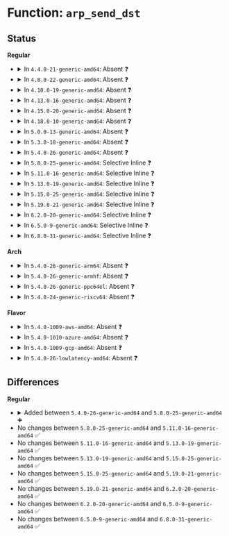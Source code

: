 # Function: <code>arp_send_dst</code>

## Status
<b>Regular</b>
<ul>
<li>
<details>
<summary>In <code>4.4.0-21-generic-amd64</code>: Absent ❓</summary>

```json
{
  "name": "arp_send_dst",
  "collision_type": "Unique Static",
  "inline_type": "Selective",
  "funcs": [
    {
      "addr": 18446744071586759392,
      "name": "arp_send_dst",
      "external": false,
      "loc": "net/ipv4/arp.c:297",
      "file": "net/ipv4/arp.c",
      "inline": "not declared, inlined",
      "caller_inline": [
        "net/ipv4/arp.c:arp_solicit",
        "net/ipv4/arp.c:arp_send",
        "net/ipv4/arp.c:arp_process",
        "net/ipv4/arp.c:arp_process",
        "net/ipv4/arp.c:arp_process"
      ],
      "caller_func": [
        "net/ipv4/arp.c:arp_solicit",
        "net/ipv4/arp.c:arp_send",
        "net/ipv4/arp.c:arp_process",
        "net/ipv4/arp.c:arp_process"
      ]
    }
  ],
  "symbols": [
    {
      "addr": 18446744071586759392,
      "name": "arp_send_dst.part.15",
      "section": ".text",
      "bind": "STB_LOCAL",
      "size": 76
    }
  ]
}
```
</details>
</li>
<li>
<details>
<summary>In <code>4.8.0-22-generic-amd64</code>: Absent ❓</summary>

```json
{
  "name": "arp_send_dst",
  "collision_type": "Unique Static",
  "inline_type": "Selective",
  "funcs": [
    {
      "addr": 18446744071587210982,
      "name": "arp_send_dst",
      "external": false,
      "loc": "net/ipv4/arp.c:297",
      "file": "net/ipv4/arp.c",
      "inline": "not declared, inlined",
      "caller_inline": [
        "net/ipv4/arp.c:arp_process",
        "net/ipv4/arp.c:arp_process",
        "net/ipv4/arp.c:arp_solicit",
        "net/ipv4/arp.c:arp_send"
      ],
      "caller_func": [
        "net/ipv4/arp.c:arp_process",
        "net/ipv4/arp.c:arp_process",
        "net/ipv4/arp.c:arp_solicit",
        "net/ipv4/arp.c:arp_send"
      ]
    }
  ],
  "symbols": [
    {
      "addr": 18446744071587207440,
      "name": "arp_send_dst.part.17",
      "section": ".text",
      "bind": "STB_LOCAL",
      "size": 76
    }
  ]
}
```
</details>
</li>
<li>
<details>
<summary>In <code>4.10.0-19-generic-amd64</code>: Absent ❓</summary>

```json
{
  "name": "arp_send_dst",
  "collision_type": "Unique Static",
  "inline_type": "Selective",
  "funcs": [
    {
      "addr": 18446744071587411382,
      "name": "arp_send_dst",
      "external": false,
      "loc": "net/ipv4/arp.c:297",
      "file": "net/ipv4/arp.c",
      "inline": "not declared, inlined",
      "caller_inline": [
        "net/ipv4/arp.c:arp_process",
        "net/ipv4/arp.c:arp_process",
        "net/ipv4/arp.c:arp_solicit",
        "net/ipv4/arp.c:arp_send"
      ],
      "caller_func": [
        "net/ipv4/arp.c:arp_process",
        "net/ipv4/arp.c:arp_process",
        "net/ipv4/arp.c:arp_solicit",
        "net/ipv4/arp.c:arp_send"
      ]
    }
  ],
  "symbols": [
    {
      "addr": 18446744071587407840,
      "name": "arp_send_dst.part.18",
      "section": ".text",
      "bind": "STB_LOCAL",
      "size": 76
    }
  ]
}
```
</details>
</li>
<li>
<details>
<summary>In <code>4.13.0-16-generic-amd64</code>: Absent ❓</summary>

```json
{
  "name": "arp_send_dst",
  "collision_type": "Unique Static",
  "inline_type": "Selective",
  "funcs": [
    {
      "addr": 18446744071587547488,
      "name": "arp_send_dst",
      "external": false,
      "loc": "net/ipv4/arp.c:297",
      "file": "net/ipv4/arp.c",
      "inline": "not declared, inlined",
      "caller_inline": [
        "net/ipv4/arp.c:arp_process",
        "net/ipv4/arp.c:arp_process",
        "net/ipv4/arp.c:arp_process",
        "net/ipv4/arp.c:arp_solicit",
        "net/ipv4/arp.c:arp_send"
      ],
      "caller_func": [
        "net/ipv4/arp.c:arp_process",
        "net/ipv4/arp.c:arp_process",
        "net/ipv4/arp.c:arp_solicit",
        "net/ipv4/arp.c:arp_send"
      ]
    }
  ],
  "symbols": [
    {
      "addr": 18446744071587543552,
      "name": "arp_send_dst.part.15",
      "section": ".text",
      "bind": "STB_LOCAL",
      "size": 62
    }
  ]
}
```
</details>
</li>
<li>
<details>
<summary>In <code>4.15.0-20-generic-amd64</code>: Absent ❓</summary>

```json
{
  "name": "arp_send_dst",
  "collision_type": "Unique Static",
  "inline_type": "Selective",
  "funcs": [
    {
      "addr": 18446744071588070948,
      "name": "arp_send_dst",
      "external": false,
      "loc": "net/ipv4/arp.c:302",
      "file": "net/ipv4/arp.c",
      "inline": "not declared, inlined",
      "caller_inline": [
        "net/ipv4/arp.c:arp_process",
        "net/ipv4/arp.c:arp_process",
        "net/ipv4/arp.c:arp_process",
        "net/ipv4/arp.c:arp_solicit",
        "net/ipv4/arp.c:arp_send"
      ],
      "caller_func": [
        "net/ipv4/arp.c:arp_process",
        "net/ipv4/arp.c:arp_process",
        "net/ipv4/arp.c:arp_solicit",
        "net/ipv4/arp.c:arp_send"
      ]
    }
  ],
  "symbols": [
    {
      "addr": 18446744071588066928,
      "name": "arp_send_dst.part.16",
      "section": ".text",
      "bind": "STB_LOCAL",
      "size": 104
    }
  ]
}
```
</details>
</li>
<li>
<details>
<summary>In <code>4.18.0-10-generic-amd64</code>: Absent ❓</summary>

```json
{
  "name": "arp_send_dst",
  "collision_type": "Unique Static",
  "inline_type": "Selective",
  "funcs": [
    {
      "addr": 18446744071588424481,
      "name": "arp_send_dst",
      "external": false,
      "loc": "net/ipv4/arp.c:302",
      "file": "net/ipv4/arp.c",
      "inline": "not declared, inlined",
      "caller_inline": [
        "net/ipv4/arp.c:arp_process",
        "net/ipv4/arp.c:arp_process",
        "net/ipv4/arp.c:arp_process",
        "net/ipv4/arp.c:arp_solicit",
        "net/ipv4/arp.c:arp_send"
      ],
      "caller_func": [
        "net/ipv4/arp.c:arp_process",
        "net/ipv4/arp.c:arp_process",
        "net/ipv4/arp.c:arp_solicit",
        "net/ipv4/arp.c:arp_send"
      ]
    }
  ],
  "symbols": [
    {
      "addr": 18446744071588420432,
      "name": "arp_send_dst.part.21",
      "section": ".text",
      "bind": "STB_LOCAL",
      "size": 97
    }
  ]
}
```
</details>
</li>
<li>
<details>
<summary>In <code>5.0.0-13-generic-amd64</code>: Absent ❓</summary>

```json
{
  "name": "arp_send_dst",
  "collision_type": "Unique Static",
  "inline_type": "Selective",
  "funcs": [
    {
      "addr": 18446744071588616475,
      "name": "arp_send_dst",
      "external": false,
      "loc": "net/ipv4/arp.c:302",
      "file": "net/ipv4/arp.c",
      "inline": "not declared, inlined",
      "caller_inline": [
        "net/ipv4/arp.c:arp_process",
        "net/ipv4/arp.c:arp_process",
        "net/ipv4/arp.c:arp_process",
        "net/ipv4/arp.c:arp_solicit",
        "net/ipv4/arp.c:arp_send"
      ],
      "caller_func": [
        "net/ipv4/arp.c:arp_process",
        "net/ipv4/arp.c:arp_process",
        "net/ipv4/arp.c:arp_solicit",
        "net/ipv4/arp.c:arp_send"
      ]
    }
  ],
  "symbols": [
    {
      "addr": 18446744071588612464,
      "name": "arp_send_dst.part.21",
      "section": ".text",
      "bind": "STB_LOCAL",
      "size": 97
    }
  ]
}
```
</details>
</li>
<li>
<details>
<summary>In <code>5.3.0-18-generic-amd64</code>: Absent ❓</summary>

```json
{
  "name": "arp_send_dst",
  "collision_type": "Unique Static",
  "inline_type": "Selective",
  "funcs": [
    {
      "addr": 18446744071589028336,
      "name": "arp_send_dst",
      "external": false,
      "loc": "net/ipv4/arp.c:298",
      "file": "net/ipv4/arp.c",
      "inline": "not declared, inlined",
      "caller_inline": [
        "net/ipv4/arp.c:arp_process",
        "net/ipv4/arp.c:arp_process",
        "net/ipv4/arp.c:arp_process",
        "net/ipv4/arp.c:arp_solicit",
        "net/ipv4/arp.c:arp_send"
      ],
      "caller_func": [
        "net/ipv4/arp.c:arp_process",
        "net/ipv4/arp.c:arp_process",
        "net/ipv4/arp.c:arp_solicit",
        "net/ipv4/arp.c:arp_send"
      ]
    }
  ],
  "symbols": [
    {
      "addr": 18446744071589024336,
      "name": "arp_send_dst.part.0",
      "section": ".text",
      "bind": "STB_LOCAL",
      "size": 85
    },
    {
      "addr": 18446744071589031210,
      "name": "arp_send_dst.part.0.cold",
      "section": ".text",
      "bind": "STB_LOCAL",
      "size": 19
    }
  ]
}
```
</details>
</li>
<li>
<details>
<summary>In <code>5.4.0-26-generic-amd64</code>: Absent ❓</summary>

```json
{
  "name": "arp_send_dst",
  "collision_type": "Unique Static",
  "inline_type": "Selective",
  "funcs": [
    {
      "addr": 18446744071589252880,
      "name": "arp_send_dst",
      "external": false,
      "loc": "net/ipv4/arp.c:298",
      "file": "net/ipv4/arp.c",
      "inline": "not declared, inlined",
      "caller_inline": [
        "net/ipv4/arp.c:arp_process",
        "net/ipv4/arp.c:arp_process",
        "net/ipv4/arp.c:arp_process",
        "net/ipv4/arp.c:arp_solicit",
        "net/ipv4/arp.c:arp_send"
      ],
      "caller_func": [
        "net/ipv4/arp.c:arp_process",
        "net/ipv4/arp.c:arp_process",
        "net/ipv4/arp.c:arp_solicit",
        "net/ipv4/arp.c:arp_send"
      ]
    }
  ],
  "symbols": [
    {
      "addr": 18446744071589248896,
      "name": "arp_send_dst.part.0",
      "section": ".text",
      "bind": "STB_LOCAL",
      "size": 76
    }
  ]
}
```
</details>
</li>
<li>
<details>
<summary>In <code>5.8.0-25-generic-amd64</code>: Selective Inline ❓</summary>

```c
void arp_send_dst(int type, int ptype, __be32 dest_ip, struct net_device * dev, __be32 src_ip, const unsigned char * dest_hw, const unsigned char * src_hw, const unsigned char * target_hw, struct dst_entry * dst)
```

```json
{
  "name": "arp_send_dst",
  "collision_type": "Unique Static",
  "inline_type": "Selective",
  "funcs": [
    {
      "addr": 18446744071590223909,
      "name": "arp_send_dst",
      "external": false,
      "loc": "net/ipv4/arp.c:298",
      "file": "net/ipv4/arp.c",
      "inline": "not declared, inlined",
      "caller_inline": [
        "net/ipv4/arp.c:arp_send",
        "net/ipv4/arp.c:arp_send"
      ],
      "caller_func": [
        "net/ipv4/arp.c:arp_process",
        "net/ipv4/arp.c:arp_process",
        "net/ipv4/arp.c:arp_solicit"
      ]
    }
  ],
  "symbols": [
    {
      "addr": 18446744071590223072,
      "name": "arp_send_dst",
      "section": ".text",
      "bind": "STB_LOCAL",
      "size": 91
    }
  ]
}
```
</details>
</li>
<li>
<details>
<summary>In <code>5.11.0-16-generic-amd64</code>: Selective Inline ❓</summary>

```c
void arp_send_dst(int type, int ptype, __be32 dest_ip, struct net_device * dev, __be32 src_ip, const unsigned char * dest_hw, const unsigned char * src_hw, const unsigned char * target_hw, struct dst_entry * dst)
```

```json
{
  "name": "arp_send_dst",
  "collision_type": "Unique Static",
  "inline_type": "Selective",
  "funcs": [
    {
      "addr": 18446744071590275733,
      "name": "arp_send_dst",
      "external": false,
      "loc": "net/ipv4/arp.c:300",
      "file": "net/ipv4/arp.c",
      "inline": "not declared, inlined",
      "caller_inline": [
        "net/ipv4/arp.c:arp_send",
        "net/ipv4/arp.c:arp_send"
      ],
      "caller_func": [
        "net/ipv4/arp.c:arp_process",
        "net/ipv4/arp.c:arp_process",
        "net/ipv4/arp.c:arp_solicit"
      ]
    }
  ],
  "symbols": [
    {
      "addr": 18446744071590274880,
      "name": "arp_send_dst",
      "section": ".text",
      "bind": "STB_LOCAL",
      "size": 91
    }
  ]
}
```
</details>
</li>
<li>
<details>
<summary>In <code>5.13.0-19-generic-amd64</code>: Selective Inline ❓</summary>

```c
void arp_send_dst(int type, int ptype, __be32 dest_ip, struct net_device * dev, __be32 src_ip, const unsigned char * dest_hw, const unsigned char * src_hw, const unsigned char * target_hw, struct dst_entry * dst)
```

```json
{
  "name": "arp_send_dst",
  "collision_type": "Unique Static",
  "inline_type": "Selective",
  "funcs": [
    {
      "addr": 18446744071590190437,
      "name": "arp_send_dst",
      "external": false,
      "loc": "net/ipv4/arp.c:300",
      "file": "net/ipv4/arp.c",
      "inline": "not declared, inlined",
      "caller_inline": [
        "net/ipv4/arp.c:arp_send",
        "net/ipv4/arp.c:arp_send"
      ],
      "caller_func": [
        "net/ipv4/arp.c:arp_process",
        "net/ipv4/arp.c:arp_process",
        "net/ipv4/arp.c:arp_solicit"
      ]
    }
  ],
  "symbols": [
    {
      "addr": 18446744071590189584,
      "name": "arp_send_dst",
      "section": ".text",
      "bind": "STB_LOCAL",
      "size": 91
    }
  ]
}
```
</details>
</li>
<li>
<details>
<summary>In <code>5.15.0-25-generic-amd64</code>: Selective Inline ❓</summary>

```c
void arp_send_dst(int type, int ptype, __be32 dest_ip, struct net_device * dev, __be32 src_ip, const unsigned char * dest_hw, const unsigned char * src_hw, const unsigned char * target_hw, struct dst_entry * dst)
```

```json
{
  "name": "arp_send_dst",
  "collision_type": "Unique Static",
  "inline_type": "Selective",
  "funcs": [
    {
      "addr": 18446744071590971829,
      "name": "arp_send_dst",
      "external": false,
      "loc": "net/ipv4/arp.c:300",
      "file": "net/ipv4/arp.c",
      "inline": "not declared, inlined",
      "caller_inline": [
        "net/ipv4/arp.c:arp_send",
        "net/ipv4/arp.c:arp_send"
      ],
      "caller_func": [
        "net/ipv4/arp.c:arp_process",
        "net/ipv4/arp.c:arp_process",
        "net/ipv4/arp.c:arp_solicit"
      ]
    }
  ],
  "symbols": [
    {
      "addr": 18446744071590970944,
      "name": "arp_send_dst",
      "section": ".text",
      "bind": "STB_LOCAL",
      "size": 128
    }
  ]
}
```
</details>
</li>
<li>
<details>
<summary>In <code>5.19.0-21-generic-amd64</code>: Selective Inline ❓</summary>

```c
void arp_send_dst(int type, int ptype, __be32 dest_ip, struct net_device * dev, __be32 src_ip, const unsigned char * dest_hw, const unsigned char * src_hw, const unsigned char * target_hw, struct dst_entry * dst)
```

```json
{
  "name": "arp_send_dst",
  "collision_type": "Unique Static",
  "inline_type": "Selective",
  "funcs": [
    {
      "addr": 18446744071592615573,
      "name": "arp_send_dst",
      "external": false,
      "loc": "net/ipv4/arp.c:300",
      "file": "net/ipv4/arp.c",
      "inline": "not declared, inlined",
      "caller_inline": [
        "net/ipv4/arp.c:arp_send",
        "net/ipv4/arp.c:arp_send"
      ],
      "caller_func": [
        "net/ipv4/arp.c:arp_process",
        "net/ipv4/arp.c:arp_process",
        "net/ipv4/arp.c:arp_solicit"
      ]
    }
  ],
  "symbols": [
    {
      "addr": 18446744071592614576,
      "name": "arp_send_dst",
      "section": ".text",
      "bind": "STB_LOCAL",
      "size": 168
    }
  ]
}
```
</details>
</li>
<li>
<details>
<summary>In <code>6.2.0-20-generic-amd64</code>: Selective Inline ❓</summary>

```c
void arp_send_dst(int type, int ptype, __be32 dest_ip, struct net_device * dev, __be32 src_ip, const unsigned char * dest_hw, const unsigned char * src_hw, const unsigned char * target_hw, struct dst_entry * dst)
```

```json
{
  "name": "arp_send_dst",
  "collision_type": "Unique Static",
  "inline_type": "Selective",
  "funcs": [
    {
      "addr": 18446744071594480373,
      "name": "arp_send_dst",
      "external": false,
      "loc": "net/ipv4/arp.c:301",
      "file": "net/ipv4/arp.c",
      "inline": "not declared, inlined",
      "caller_inline": [
        "net/ipv4/arp.c:arp_send",
        "net/ipv4/arp.c:arp_send"
      ],
      "caller_func": [
        "net/ipv4/arp.c:arp_process",
        "net/ipv4/arp.c:arp_process",
        "net/ipv4/arp.c:arp_solicit"
      ]
    }
  ],
  "symbols": [
    {
      "addr": 18446744071594479344,
      "name": "arp_send_dst",
      "section": ".text",
      "bind": "STB_LOCAL",
      "size": 168
    }
  ]
}
```
</details>
</li>
<li>
<details>
<summary>In <code>6.5.0-9-generic-amd64</code>: Selective Inline ❓</summary>

```c
void arp_send_dst(int type, int ptype, __be32 dest_ip, struct net_device * dev, __be32 src_ip, const unsigned char * dest_hw, const unsigned char * src_hw, const unsigned char * target_hw, struct dst_entry * dst)
```

```json
{
  "name": "arp_send_dst",
  "collision_type": "Unique Static",
  "inline_type": "Selective",
  "funcs": [
    {
      "addr": 18446744071594871845,
      "name": "arp_send_dst",
      "external": false,
      "loc": "net/ipv4/arp.c:301",
      "file": "net/ipv4/arp.c",
      "inline": "not declared, inlined",
      "caller_inline": [
        "net/ipv4/arp.c:arp_send",
        "net/ipv4/arp.c:arp_send"
      ],
      "caller_func": [
        "net/ipv4/arp.c:arp_process",
        "net/ipv4/arp.c:arp_process",
        "net/ipv4/arp.c:arp_solicit"
      ]
    }
  ],
  "symbols": [
    {
      "addr": 18446744071594870960,
      "name": "arp_send_dst",
      "section": ".text",
      "bind": "STB_LOCAL",
      "size": 185
    }
  ]
}
```
</details>
</li>
<li>
<details>
<summary>In <code>6.8.0-31-generic-amd64</code>: Selective Inline ❓</summary>

```c
void arp_send_dst(int type, int ptype, __be32 dest_ip, struct net_device * dev, __be32 src_ip, const unsigned char * dest_hw, const unsigned char * src_hw, const unsigned char * target_hw, struct dst_entry * dst)
```

```json
{
  "name": "arp_send_dst",
  "collision_type": "Unique Static",
  "inline_type": "Selective",
  "funcs": [
    {
      "addr": 18446744071595683205,
      "name": "arp_send_dst",
      "external": false,
      "loc": "net/ipv4/arp.c:301",
      "file": "net/ipv4/arp.c",
      "inline": "not declared, inlined",
      "caller_inline": [
        "net/ipv4/arp.c:arp_send",
        "net/ipv4/arp.c:arp_send"
      ],
      "caller_func": [
        "net/ipv4/arp.c:arp_process",
        "net/ipv4/arp.c:arp_process",
        "net/ipv4/arp.c:arp_solicit"
      ]
    }
  ],
  "symbols": [
    {
      "addr": 18446744071595682320,
      "name": "arp_send_dst",
      "section": ".text",
      "bind": "STB_LOCAL",
      "size": 185
    }
  ]
}
```
</details>
</li>
</ul>
<b>Arch</b>
<ul>
<li>
<details>
<summary>In <code>5.4.0-26-generic-arm64</code>: Absent ❓</summary>

```json
{
  "name": "arp_send_dst",
  "collision_type": "Unique Static",
  "inline_type": "Selective",
  "funcs": [
    {
      "addr": 18446603336502880612,
      "name": "arp_send_dst",
      "external": false,
      "loc": "net/ipv4/arp.c:298",
      "file": "net/ipv4/arp.c",
      "inline": "not declared, inlined",
      "caller_inline": [
        "net/ipv4/arp.c:arp_process",
        "net/ipv4/arp.c:arp_process",
        "net/ipv4/arp.c:arp_process",
        "net/ipv4/arp.c:arp_solicit",
        "net/ipv4/arp.c:arp_send"
      ],
      "caller_func": [
        "net/ipv4/arp.c:arp_process",
        "net/ipv4/arp.c:arp_process",
        "net/ipv4/arp.c:arp_process",
        "net/ipv4/arp.c:arp_solicit",
        "net/ipv4/arp.c:arp_send"
      ]
    }
  ],
  "symbols": [
    {
      "addr": 18446603336502876688,
      "name": "arp_send_dst.part.0",
      "section": ".text",
      "bind": "STB_LOCAL",
      "size": 240
    }
  ]
}
```
</details>
</li>
<li>
<details>
<summary>In <code>5.4.0-26-generic-armhf</code>: Absent ❓</summary>

```json
{
  "name": "arp_send_dst",
  "collision_type": "Unique Static",
  "inline_type": "Selective",
  "funcs": [
    {
      "addr": 3235575756,
      "name": "arp_send_dst",
      "external": false,
      "loc": "net/ipv4/arp.c:298",
      "file": "net/ipv4/arp.c",
      "inline": "not declared, inlined",
      "caller_inline": [
        "net/ipv4/arp.c:arp_process",
        "net/ipv4/arp.c:arp_process",
        "net/ipv4/arp.c:arp_process",
        "net/ipv4/arp.c:arp_solicit",
        "net/ipv4/arp.c:arp_send"
      ],
      "caller_func": [
        "net/ipv4/arp.c:arp_process",
        "net/ipv4/arp.c:arp_process",
        "net/ipv4/arp.c:arp_solicit",
        "net/ipv4/arp.c:arp_send"
      ]
    }
  ],
  "symbols": [
    {
      "addr": 3235571840,
      "name": "arp_send_dst.part.0",
      "section": ".text",
      "bind": "STB_LOCAL",
      "size": 180
    }
  ]
}
```
</details>
</li>
<li>
<details>
<summary>In <code>5.4.0-26-generic-ppc64el</code>: Absent ❓</summary>

```json
{
  "name": "arp_send_dst",
  "collision_type": "Unique Static",
  "inline_type": "Selective",
  "funcs": [
    {
      "addr": 13835058055296540852,
      "name": "arp_send_dst",
      "external": false,
      "loc": "net/ipv4/arp.c:298",
      "file": "net/ipv4/arp.c",
      "inline": "not declared, inlined",
      "caller_inline": [
        "net/ipv4/arp.c:arp_process",
        "net/ipv4/arp.c:arp_process",
        "net/ipv4/arp.c:arp_solicit",
        "net/ipv4/arp.c:arp_send"
      ],
      "caller_func": [
        "net/ipv4/arp.c:arp_process",
        "net/ipv4/arp.c:arp_process",
        "net/ipv4/arp.c:arp_solicit",
        "net/ipv4/arp.c:arp_send"
      ]
    }
  ],
  "symbols": [
    {
      "addr": 13835058055296535776,
      "name": "arp_send_dst.part.0",
      "section": ".text",
      "bind": "STB_LOCAL",
      "size": 132
    }
  ]
}
```
</details>
</li>
<li>
<details>
<summary>In <code>5.4.0-24-generic-riscv64</code>: Absent ❓</summary>

```json
{
  "name": "arp_send_dst",
  "collision_type": "Unique Static",
  "inline_type": "Selective",
  "funcs": [
    {
      "addr": 18446743936278980882,
      "name": "arp_send_dst",
      "external": false,
      "loc": "net/ipv4/arp.c:298",
      "file": "net/ipv4/arp.c",
      "inline": "not declared, inlined",
      "caller_inline": [
        "net/ipv4/arp.c:arp_process",
        "net/ipv4/arp.c:arp_process",
        "net/ipv4/arp.c:arp_solicit",
        "net/ipv4/arp.c:arp_send"
      ],
      "caller_func": [
        "net/ipv4/arp.c:arp_process",
        "net/ipv4/arp.c:arp_process",
        "net/ipv4/arp.c:arp_solicit",
        "net/ipv4/arp.c:arp_send"
      ]
    }
  ],
  "symbols": [
    {
      "addr": 18446743936278979148,
      "name": "arp_send_dst.part.0",
      "section": ".text",
      "bind": "STB_LOCAL",
      "size": 156
    }
  ]
}
```
</details>
</li>
</ul>
<b>Flavor</b>
<ul>
<li>
<details>
<summary>In <code>5.4.0-1009-aws-amd64</code>: Absent ❓</summary>

```json
{
  "name": "arp_send_dst",
  "collision_type": "Unique Static",
  "inline_type": "Selective",
  "funcs": [
    {
      "addr": 18446744071588859084,
      "name": "arp_send_dst",
      "external": false,
      "loc": "net/ipv4/arp.c:298",
      "file": "net/ipv4/arp.c",
      "inline": "not declared, inlined",
      "caller_inline": [
        "net/ipv4/arp.c:arp_process",
        "net/ipv4/arp.c:arp_process",
        "net/ipv4/arp.c:arp_solicit",
        "net/ipv4/arp.c:arp_send"
      ],
      "caller_func": [
        "net/ipv4/arp.c:arp_process",
        "net/ipv4/arp.c:arp_process",
        "net/ipv4/arp.c:arp_solicit",
        "net/ipv4/arp.c:arp_send"
      ]
    }
  ],
  "symbols": [
    {
      "addr": 18446744071588855216,
      "name": "arp_send_dst.part.0",
      "section": ".text",
      "bind": "STB_LOCAL",
      "size": 76
    }
  ]
}
```
</details>
</li>
<li>
<details>
<summary>In <code>5.4.0-1010-azure-amd64</code>: Absent ❓</summary>

```json
{
  "name": "arp_send_dst",
  "collision_type": "Unique Static",
  "inline_type": "Selective",
  "funcs": [
    {
      "addr": 18446744071588571020,
      "name": "arp_send_dst",
      "external": false,
      "loc": "net/ipv4/arp.c:298",
      "file": "net/ipv4/arp.c",
      "inline": "not declared, inlined",
      "caller_inline": [
        "net/ipv4/arp.c:arp_process",
        "net/ipv4/arp.c:arp_process",
        "net/ipv4/arp.c:arp_solicit",
        "net/ipv4/arp.c:arp_send"
      ],
      "caller_func": [
        "net/ipv4/arp.c:arp_process",
        "net/ipv4/arp.c:arp_process",
        "net/ipv4/arp.c:arp_solicit",
        "net/ipv4/arp.c:arp_send"
      ]
    }
  ],
  "symbols": [
    {
      "addr": 18446744071588567152,
      "name": "arp_send_dst.part.0",
      "section": ".text",
      "bind": "STB_LOCAL",
      "size": 76
    }
  ]
}
```
</details>
</li>
<li>
<details>
<summary>In <code>5.4.0-1009-gcp-amd64</code>: Absent ❓</summary>

```json
{
  "name": "arp_send_dst",
  "collision_type": "Unique Static",
  "inline_type": "Selective",
  "funcs": [
    {
      "addr": 18446744071589295440,
      "name": "arp_send_dst",
      "external": false,
      "loc": "net/ipv4/arp.c:298",
      "file": "net/ipv4/arp.c",
      "inline": "not declared, inlined",
      "caller_inline": [
        "net/ipv4/arp.c:arp_process",
        "net/ipv4/arp.c:arp_process",
        "net/ipv4/arp.c:arp_process",
        "net/ipv4/arp.c:arp_solicit",
        "net/ipv4/arp.c:arp_send"
      ],
      "caller_func": [
        "net/ipv4/arp.c:arp_process",
        "net/ipv4/arp.c:arp_process",
        "net/ipv4/arp.c:arp_solicit",
        "net/ipv4/arp.c:arp_send"
      ]
    }
  ],
  "symbols": [
    {
      "addr": 18446744071589291456,
      "name": "arp_send_dst.part.0",
      "section": ".text",
      "bind": "STB_LOCAL",
      "size": 76
    }
  ]
}
```
</details>
</li>
<li>
<details>
<summary>In <code>5.4.0-26-lowlatency-amd64</code>: Absent ❓</summary>

```json
{
  "name": "arp_send_dst",
  "collision_type": "Unique Static",
  "inline_type": "Selective",
  "funcs": [
    {
      "addr": 18446744071589336944,
      "name": "arp_send_dst",
      "external": false,
      "loc": "net/ipv4/arp.c:298",
      "file": "net/ipv4/arp.c",
      "inline": "not declared, inlined",
      "caller_inline": [
        "net/ipv4/arp.c:arp_process",
        "net/ipv4/arp.c:arp_process",
        "net/ipv4/arp.c:arp_process",
        "net/ipv4/arp.c:arp_solicit",
        "net/ipv4/arp.c:arp_send"
      ],
      "caller_func": [
        "net/ipv4/arp.c:arp_process",
        "net/ipv4/arp.c:arp_process",
        "net/ipv4/arp.c:arp_solicit",
        "net/ipv4/arp.c:arp_send"
      ]
    }
  ],
  "symbols": [
    {
      "addr": 18446744071589332944,
      "name": "arp_send_dst.part.0",
      "section": ".text",
      "bind": "STB_LOCAL",
      "size": 76
    }
  ]
}
```
</details>
</li>
</ul>

## Differences
<b>Regular</b>
<ul>
<li>
<details>
<summary>Added between <code>5.4.0-26-generic-amd64</code> and <code>5.8.0-25-generic-amd64</code> ➕</summary>

```c
void arp_send_dst(int type, int ptype, __be32 dest_ip, struct net_device * dev, __be32 src_ip, const unsigned char * dest_hw, const unsigned char * src_hw, const unsigned char * target_hw, struct dst_entry * dst)
```
</details>
</li>
<li>
No changes between <code>5.8.0-25-generic-amd64</code> and <code>5.11.0-16-generic-amd64</code> ✅
</li>
<li>
No changes between <code>5.11.0-16-generic-amd64</code> and <code>5.13.0-19-generic-amd64</code> ✅
</li>
<li>
No changes between <code>5.13.0-19-generic-amd64</code> and <code>5.15.0-25-generic-amd64</code> ✅
</li>
<li>
No changes between <code>5.15.0-25-generic-amd64</code> and <code>5.19.0-21-generic-amd64</code> ✅
</li>
<li>
No changes between <code>5.19.0-21-generic-amd64</code> and <code>6.2.0-20-generic-amd64</code> ✅
</li>
<li>
No changes between <code>6.2.0-20-generic-amd64</code> and <code>6.5.0-9-generic-amd64</code> ✅
</li>
<li>
No changes between <code>6.5.0-9-generic-amd64</code> and <code>6.8.0-31-generic-amd64</code> ✅
</li>
</ul>
